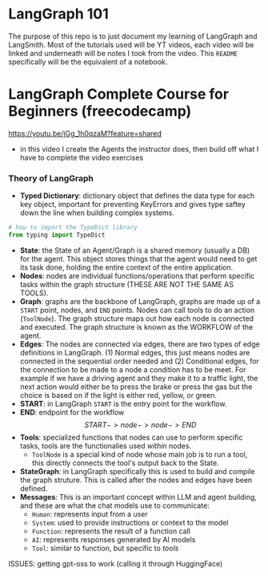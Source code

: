 # LangGraph 101

The purpose of this repo is to just document my learning of LangGraph and LangSmith. Most of the tutorials used will be YT videos, each video will be linked and underneath will be notes I took from the video. This `README` specifically will be the equivalent of a notebook.


# LangGraph Complete Course for Beginners (freecodecamp)
https://youtu.be/jGg_1h0qzaM?feature=shared
- in this video I create the Agents the instructor does, then build off what I have to complete the video exercises

### Theory of LangGraph
- **Typed Dictionary**: dictionary object that defines the data type for each key object, important for preventing KeyErrors and gives type saftey down the line when building complex systems.
```python
# how to import the TypeDict library
from typing import TypeDict
```
- **State**: the State of an Agent/Graph is a shared memory (usually a DB) for the agent. This object stores things that the agent would need to get its task done, holding the entire context of the entire application. 
- **Nodes**: nodes are individual functions/operations that perform specific tasks within the graph structure (THESE ARE NOT THE SAME AS TOOLS).
- **Graph**: graphs are the backbone of LangGraph, graphs are made up of a `START` point, nodes, and `END` points. Nodes can call tools to do an action (`ToolNode`). The graph structure maps out how each node is connected and executed. The graph structure is known as the WORKFLOW of the agent.
- **Edges**: The nodes are connected via edges, there are two types of edge definitions in LangGraph. (1) Normal edges, this just means nodes are connected in the sequential order needed and (2) Conditional edges, for the connection to be made to a node a condition has to be meet. For example if we have a driving agent and they make it to a traffic light, the next action would either be to press the brake or press the gas but the choice is based on if the light is either red, yellow, or green.
- **START**: in LangGraph `START` is the entry point for the workflow.
- **END**: endpoint for the workflow
$$START -> node -> node -> END$$
- **Tools**: specialized functions that nodes can use to perform specific tasks, tools are the functionalies used *within* nodes.
    - `ToolNode` is a special kind of node whose main job is to run a tool, this directly connects the tool's output back to the State.
- **StateGraph**: in LangGraph specifically this is used to build and compile the graph struture. This is called after the nodes and edges have been defined.
- **Messages**: This is an important concept within LLM and agent building, and these are what the chat models use to communicate:
    - `Human`: represents input from a user
    - `System`: used to provide instructions or context to the model
    - `Function`: represents the result of a function call
    - `AI`: represents responses generated by AI models
    - `Tool`:  similar to function, but specific to *tools*

ISSUES: getting gpt-oss to work (calling it through HuggingFace)
